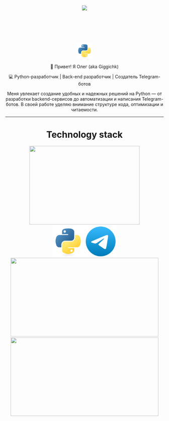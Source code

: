 <div id="header" align="center">
  <img src=https://media2.giphy.com/media/v1.Y2lkPTc5MGI3NjExd3c2NHMzNGhhbThwejZkMDAwN2E2cGYwOGk3eGRpN2s5N2w3dzNociZlcD12MV9pbnRlcm5hbF9naWZfYnlfaWQmY3Q9Zw/3ohhwqrNt7rd9yuj7O/giphy.gif width="100" border="0" vspace="100"/>
</div>
<div id="description" align="center">
  <img src="https://raw.githubusercontent.com/devicons/devicon/master/icons/python/python-original.svg" width="50"/> 
</div>
<div align="center">
 <p>👋 Привет! Я Олег (aka Giggichk)

💻 Python-разработчик | Back-end разработчик | Создатель Telegram-ботов

Меня увлекает создание удобных и надежных решений на Python — от разработки backend-сервисов до автоматизации и написания Telegram-ботов. В своей работе уделяю внимание структуре кода, оптимизации и читаемости.</p>
</div>

---

<div align="center">
  <h1>Technology stack</h1>
</div>
<div align="center">
  <img src="out.gif" width=350, height=250/>
</div>
<div align="center">
  <img src="https://raw.githubusercontent.com/devicons/devicon/master/icons/python/python-original.svg" width="100" />
  <img src="Без названия50_20250903093051.png" width="100"/>
</div>
<div align="center">
  <img src="out1.gif" width="470", height="250"/>
</div>
<div align="center">
  <img src="out2.gif" width="470", height="250"/>
</div>

